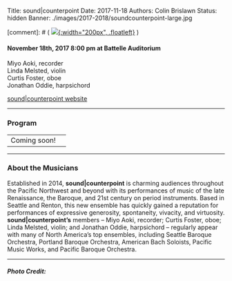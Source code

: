 Title: sound|counterpoint
Date: 2017-11-18
Authors: Colin Brislawn
Status: hidden
Banner: ./images/2017-2018/soundcounterpoint-large.jpg

[comment]: # ( [![ ]({filename}/images/2017-2018/YoungArtists400.jpg){:width="200px", .floatleft}]({filename}./SoundCounterpoint.md) )


#### November 18th, 2017 8:00 pm at Battelle Auditorium

Miyo Aoki, recorder <br>
Linda Melsted, violin <br>
Curtis Foster, oboe <br>
Jonathan Oddie, harpsichord

[sound|counterpoint website](http://soundcounterpoint.org/)


---

### Program

|                          |                                  |
|--------------------------|---------------------------------:|
| Coming soon!             |                              |


---

### About the Musicians

Established in 2014, **sound|counterpoint** is charming audiences throughout the Pacific Northwest and beyond with its performances of music of the late Renaissance, the Baroque, and 21st century on period instruments. Based in Seattle and Renton, this new ensemble has quickly gained a reputation for performances of expressive generosity, spontaneity, vivacity, and virtuosity. **sound|counterpoint’s** members – Miyo Aoki, recorder; Curtis Foster, oboe; Linda Melsted, violin; and Jonathan Oddie, harpsichord – regularly appear with many of North America’s top ensembles, including Seattle Baroque Orchestra, Portland Baroque Orchestra, American Bach Soloists, Pacific Music Works, and Pacific Baroque Orchestra.


---

##### Photo Credit:
